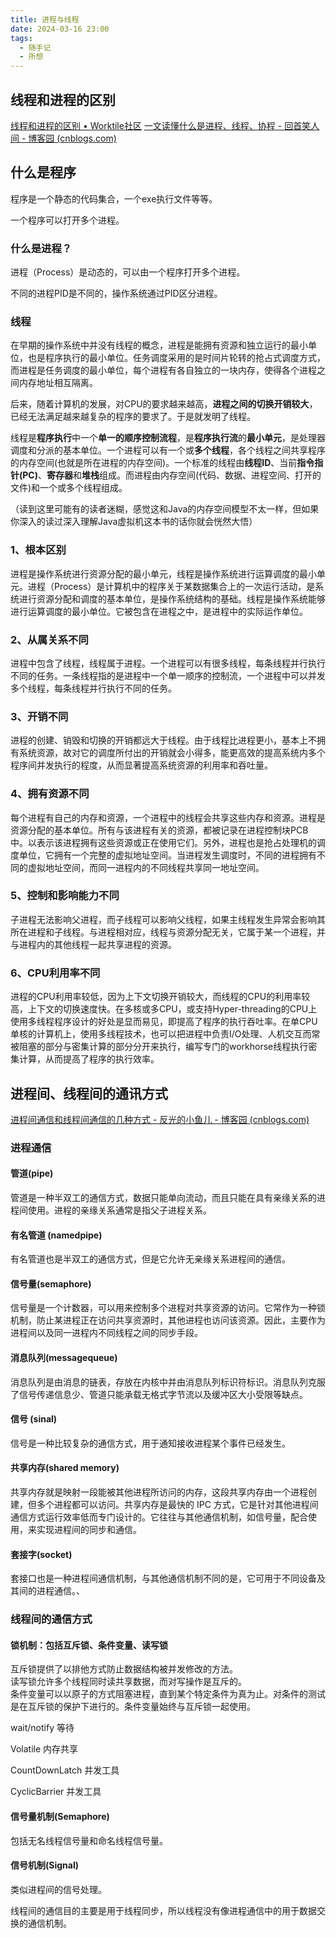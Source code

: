 ```yaml
---
title: 进程与线程
date: 2024-03-16 23:00
tags:
  - 随手记
  - 所想
---
```

## 线程和进程的区别 

[线程和进程的区别 • Worktile社区](https://worktile.com/kb/p/36374)
[一文读懂什么是进程、线程、协程 - 回首笑人间 - 博客园 (cnblogs.com)](https://www.cnblogs.com/Survivalist/p/11527949.html#%E8%BF%9B%E7%A8%8B)

## 什么是程序

程序是一个静态的代码集合，一个exe执行文件等等。

一个程序可以打开多个进程。
### 什么是进程？

进程（Process）是动态的，可以由一个程序打开多个进程。

不同的进程PID是不同的，操作系统通过PID区分进程。
### 线程

在早期的操作系统中并没有线程的概念，进程是能拥有资源和独立运行的最小单位，也是程序执行的最小单位。任务调度采用的是时间片轮转的抢占式调度方式，而进程是任务调度的最小单位，每个进程有各自独立的一块内存，使得各个进程之间内存地址相互隔离。

后来，随着计算机的发展，对CPU的要求越来越高，**进程之间的切换开销较大**，已经无法满足越来越复杂的程序的要求了。于是就发明了线程。

线程是**程序执行**中一个**单一的顺序控制流程**，是**程序执行流**的**最小单元**，是处理器调度和分派的基本单位。一个进程可以有一个或**多个线程**，各个线程之间共享程序的内存空间(也就是所在进程的内存空间)。一个标准的线程由**线程ID**、当前**指令指针(PC)**、**寄存器**和**堆栈**组成。而进程由内存空间(代码、数据、进程空间、打开的文件)和一个或多个线程组成。  

（读到这里可能有的读者迷糊，感觉这和Java的内存空间模型不太一样，但如果你深入的读过深入理解Java虚拟机这本书的话你就会恍然大悟）
### 1、根本区别

进程是操作系统进行资源分配的最小单元，线程是操作系统进行运算调度的最小单元。进程（Process）是计算机中的程序关于某数据集合上的一次运行活动，是系统进行资源分配和调度的基本单位，是操作系统结构的基础。线程是操作系统能够进行运算调度的最小单位。它被包含在进程之中，是进程中的实际运作单位。

### 2、从属关系不同

进程中包含了线程，线程属于进程。一个进程可以有很多线程，每条线程并行执行不同的任务。一条线程指的是进程中一个单一顺序的控制流，一个进程中可以并发多个线程，每条线程并行执行不同的任务。

### 3、开销不同

进程的创建、销毁和切换的开销都远大于线程。由于线程比进程更小，基本上不拥有系统资源，故对它的调度所付出的开销就会小得多，能更高效的提高系统内多个程序间并发执行的程度，从而显著提高系统资源的利用率和吞吐量。

### 4、拥有资源不同

每个进程有自己的内存和资源，一个进程中的线程会共享这些内存和资源。进程是资源分配的基本单位。所有与该进程有关的资源，都被记录在进程控制块PCB中。以表示该进程拥有这些资源或正在使用它们。另外，进程也是抢占处理机的调度单位，它拥有一个完整的虚拟地址空间。当进程发生调度时，不同的进程拥有不同的虚拟地址空间，而同一进程内的不同线程共享同一地址空间。

### 5、控制和影响能力不同

子进程无法影响父进程，而子线程可以影响父线程，如果主线程发生异常会影响其所在进程和子线程。与进程相对应，线程与资源分配无关，它属于某一个进程，并与进程内的其他线程一起共享进程的资源。

### 6、CPU利用率不同

进程的CPU利用率较低，因为上下文切换开销较大，而线程的CPU的利用率较高，上下文的切换速度快。在多核或多CPU，或支持Hyper-threading的CPU上使用多线程程序设计的好处是显而易见，即提高了程序的执行吞吐率。在单CPU单核的计算机上，使用多线程技术，也可以把进程中负责I/O处理、人机交互而常被阻塞的部分与密集计算的部分分开来执行，编写专门的workhorse线程执行密集计算，从而提高了程序的执行效率。

## 进程间、线程间的通讯方式

[进程间通信和线程间通信的几种方式 - 反光的小鱼儿 - 博客园 (cnblogs.com)](https://www.cnblogs.com/fanguangdexiaoyuer/p/10834737.html#_label3)
### 进程通信

#### 管道(pipe)

管道是一种半双工的通信方式，数据只能单向流动，而且只能在具有亲缘关系的进程间使用。进程的亲缘关系通常是指父子进程关系。

#### 有名管道 (namedpipe)

有名管道也是半双工的通信方式，但是它允许无亲缘关系进程间的通信。

#### 信号量(semaphore)

信号量是一个计数器，可以用来控制多个进程对共享资源的访问。它常作为一种锁机制，防止某进程正在访问共享资源时，其他进程也访问该资源。因此，主要作为进程间以及同一进程内不同线程之间的同步手段。

#### 消息队列(messagequeue)

消息队列是由消息的链表，存放在内核中并由消息队列标识符标识。消息队列克服了信号传递信息少、管道只能承载无格式字节流以及缓冲区大小受限等缺点。

#### 信号 (sinal)

信号是一种比较复杂的通信方式，用于通知接收进程某个事件已经发生。

#### 共享内存(shared memory)

共享内存就是映射一段能被其他进程所访问的内存，这段共享内存由一个进程创建，但多个进程都可以访问。共享内存是最快的 IPC 方式，它是针对其他进程间通信方式运行效率低而专门设计的。它往往与其他通信机制，如信号量，配合使用，来实现进程间的同步和通信。

#### 套接字(socket)

套接口也是一种进程间通信机制，与其他通信机制不同的是，它可用于不同设备及其间的进程通信。、

### 线程间的通信方式

#### 锁机制：包括互斥锁、条件变量、读写锁

互斥锁提供了以排他方式防止数据结构被并发修改的方法。   
读写锁允许多个线程同时读共享数据，而对写操作是互斥的。   
条件变量可以以原子的方式阻塞进程，直到某个特定条件为真为止。对条件的测试是在互斥锁的保护下进行的。条件变量始终与互斥锁一起使用。

wait/notify 等待

Volatile 内存共享

CountDownLatch 并发工具

CyclicBarrier 并发工具

#### 信号量机制(Semaphore)

包括无名线程信号量和命名线程信号量。

#### 信号机制(Signal)

类似进程间的信号处理。

线程间的通信目的主要是用于线程同步，所以线程没有像进程通信中的用于数据交换的通信机制。
